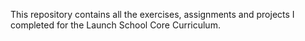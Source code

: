 This repository contains all the exercises, assignments and projects I completed for the Launch School Core Curriculum.
